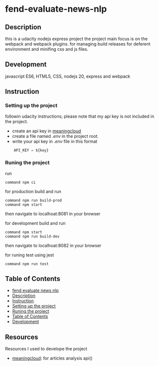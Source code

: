 # fend-evaluate-news-nlp

## Description

this is a udacity nodejs express project
the project main focus is on the webpack and webpack plugins.
for managing build releases for deferent environment and minifing css and js files.

## Development
javascript ES6, HTML5, CSS, nodejs 20, express and webpack

## Instruction

### Setting up the project 
followin udacity instructions; please note that my api key is not included in the project.

- create an api key in [meaningcloud](https://www.meaningcloud.com/)
- create a file named *.env* in the project root.
- write your api key in *.env* file in this format 
```js
    API_KEY = ${key}
```

### Runing the project
run
```shell
command npm ci
```

for production build and run
```shell
command npm run build-prod
command npm start
```
then navigate to localhoat:8081 in your browser

for development build and run
``` shell
command npm start
command npm run build-dev
```
then navigate to localhoat:8082 in your browser

for runing test using jest
``` shell
command npm run test
```

## Table of Contents
- [fend evaluate news nlp](#fend-evaluate-news-nlp)
- [Description](#description)
- [Instruction](#instruction)
- [Setting up the project](#setting-up-the-project)
- [Runing the project](#Runing-the-project)
- [Table of Contents](#table-of-contents)
- [Development](#development)

## Resources
Resources I used to develope the project
- [meaningcloud](https://www.meaningcloud.com//): for articles analysis api()
